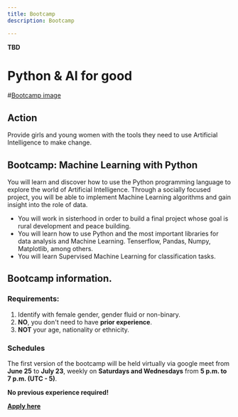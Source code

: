 ```yaml
---
title: Bootcamp
description: Bootcamp

---
```

**TBD**

# Python & AI for good

\#[Bootcamp image](https://hub.laboratoria.la/hubfs/Talent%20Fest%20SAP003-18-1-1.jpg)

## Action

Provide girls and young women with the tools they need to use Artificial Intelligence to make change.

## Bootcamp: Machine Learning with Python

You will learn and discover how to use the Python programming language to explore the world of Artificial Intelligence. Through a socially focused project, you will be able to implement Machine Learning algorithms and gain insight into the role of data.

* You will work in sisterhood in order to build a final project whose goal is rural development and peace building.
* You will learn how to use Python and the most important libraries for data analysis and Machine Learning. Tenserflow, Pandas, Numpy, Matplotlib, among others.
* You will learn Supervised Machine Learning for classification tasks.

## Bootcamp information.

### Requirements:

1. Identify with female gender, gender fluid or non-binary.
2. **NO**, you don't need to have **prior experience**.
3. **NOT** your age, nationality or ethnicity.

### Schedules

The first version of the bootcamp will be held virtually via google meet from **June 25** to **July 23**, weekly on **Saturdays and Wednesdays** from **5 p.m. to 7 p.m. (UTC - 5)**.

**No previous experience required!**

[**Apply here**](https://lu.ma/community/com-LBpC9Ik73ZEJvnj/apply)